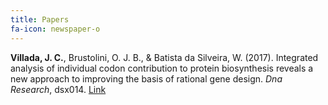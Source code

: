 ```yaml
---
title: Papers
fa-icon: newspaper-o
---
```



**Villada, J. C.**, Brustolini, O. J. B., & Batista da Silveira, W. (2017). Integrated analysis of individual codon contribution to protein biosynthesis reveals a new approach to improving the basis of rational gene design. _Dna Research_, dsx014. [Link](https://academic.oup.com/dnaresearch/article/3752474)
